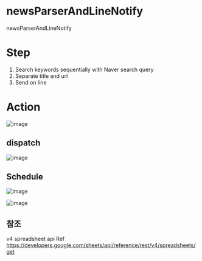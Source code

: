 # newsParserAndLineNotify
newsParserAndLineNotify

# Step
1. Search keywords sequentially with Naver search query
2. Separate title and url
3. Send on line

# Action
![image](https://user-images.githubusercontent.com/22079767/147119774-4c2688e9-19a5-4c8d-a4b2-71ed38945375.png)

## dispatch
![image](https://user-images.githubusercontent.com/22079767/147118371-ddbe0236-7a2f-4791-947b-30ad7f02f95d.png)

## Schedule
![image](https://user-images.githubusercontent.com/22079767/147119830-cfb64a55-a006-4d35-9cdd-15c47df0807c.png)


![image](https://user-images.githubusercontent.com/22079767/147117399-e57878d0-b4c3-4eda-8a57-229e42827bea.png)

## 참조

v4 spreadsheet api Ref
https://developers.google.com/sheets/api/reference/rest/v4/spreadsheets/get
